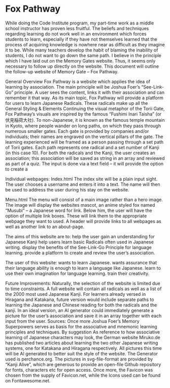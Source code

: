 # Fox Pathway
While doing the Code Institute program, my part-time work as a middle school instructor has proven less fruitful.
The beliefs and techniques regarding learning do not work well in an environment which forces students to learn, especially if they have not themselves learned that the process of acquiring knowledge is nowhere near as difficult as they imagine it to be.
While many teachers develop the habit of blaming the inability of students, I do not want to go down the same path. I believe in the principle which I have laid out on the Memory Gates website.
Thus, it seems only necessary to follow up directly on the website. This document will outline the follow-up website of Memory Gate – Fox Pathway.

General Overview
Fox Pathway is a website which applies the idea of learning by association. The main principle will be Joshua Foer’s “See-Link-Go” principle. A user sees the content, links it with their association and can remember it that way. As its main topic, Fox Pathway will provide a platform for users to learn Japanese Radicals. These radicals make up all the
General Styling & Elements
Continuing the visual metaphor of the Torii Gate, Fox Pathway’s visuals are inspired by the famous “Fushimi Inari Taisha” (or 伏見稲荷大社). To non-Japanese, it is known as the famous temple mountain in Kyoto, where people wander on long paths, on which they pass through numerous smaller gates. Each gate is provided by companies and/or individuals; their names are engraved on the vertical pillars of the gate.
The learning experienced will be framed as a person passing through a set path of Torii gates. Each path represents one radical and a set number of Kanji (in this case 10). For both the radicals and the Kanji, the user creates an association; this association will be saved as string in an array and reviewed as part of a quiz. The input is done via a text field – it will provide the option to create a

Individual webpages:
Index.html
The index site will be a plain input sight. The user chooses a username and enters it into a text. The name will then be used to address the user during his stay on the website.

Menu.html
The menu will consist of a main image rather than a hero image. The image will display the websites mascot, an anime styled fox named “Musubi” – a Japanese word for link. Below him, the user will have the option of multiple link boxes. These will link them to the appropriate webpage they want to used.  A header will provide links to all webpages as well as another link to an about-page.

The aims of this website are to:
help the user gain an understanding for Japanese Kanji
help users learn basic Radicals often used in Japanese writing.
display the benefits of the See-Link-Go Principle for language learning.
provide a platform to create and review the user’s association.

The user of this website:
wants to learn Japanese.
wants assurance that their language ability is enough to learn a language like Japanese.
learn to use their own imagination for language learning.
train their creativity.

Future Improvements:
Naturally, the selection of the website is limited due to time constraints. A full website will contain all radicals as well as a list of the 2000 most used Japanese Kanji.
For learners already versed in Hiragana and Katakana, future version would include separate paths to learning the Japanese and Chinese reading for both the radicals and the kanji.
In an ideal version, an AI generator could immediately generate a picture for the user’s association and save it in an array together with each input from the user.
Sources:
Once more Joshua Foer’s Memory Superpowers serves as basis for the associative and mnemonic learning principles and techniques.
By suggestion
As reference to how associative learning of Japanese characters may look, the German website Miruko.de has published two articles about learning the two other Japanese writing systems, one for Katakana and Hiragana respectively.
All pictures this time will be AI generated to better suit the style of the website. The Generator used is perchance.org.
The pictures in svg-file-format are provided by “Kanji Alive”, which are generous to provide an open-file Github repository for fonts, characters etc for open access.
Once more, the Favicon was chosen from the supply of Favicon.net, while the Icons used can be found on Fontawesome.net.
